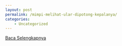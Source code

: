 ```yaml
---
layout: post
permalink: /mimpi-melihat-ular-dipotong-kepalanya/
categories:
    - Uncategorized
---
```


[Baca Selengkapnya](/03)